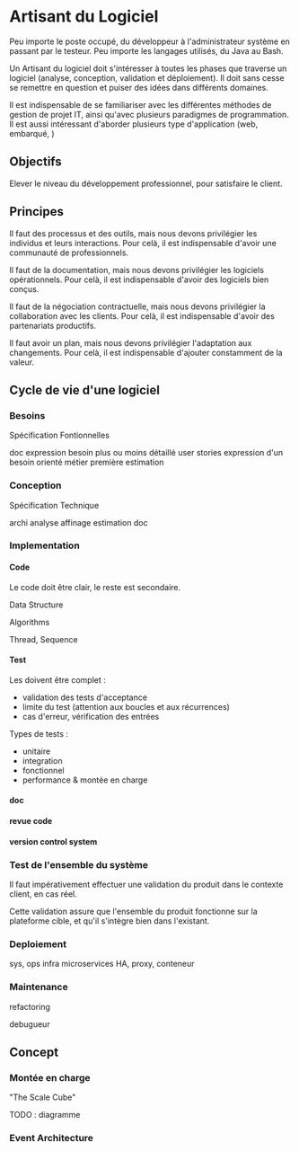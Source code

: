 # Artisant du Logiciel

Peu importe le poste occupé, du développeur à l'administrateur système en passant par le testeur.
Peu importe les langages utilisés, du Java au Bash.

Un Artisant du logiciel doit s'intéresser à toutes les phases que traverse un logiciel (analyse, conception, validation et déploiement).
Il doit sans cesse se remettre en question et puiser des idées dans différents domaines.

Il est indispensable de se familiariser avec les différentes méthodes de gestion de projet IT, ainsi qu'avec plusieurs paradigmes de programmation.
Il est aussi intéressant d'aborder plusieurs type d'application (web, embarqué, )


## Objectifs

Elever le niveau du développement professionnel, pour satisfaire le client.

## Principes


Il faut des processus et des outils, mais nous devons privilégier les individus et leurs interactions.
Pour celà, il est indispensable d'avoir une communauté de professionnels.

Il faut de la documentation, mais nous devons privilégier les logiciels opérationnels.
Pour celà, il est indispensable d'avoir des logiciels bien conçus.

Il faut de la négociation contractuelle, mais nous devons privilégier la collaboration avec les clients.
Pour celà, il est indispensable d'avoir des partenariats productifs.

Il faut avoir un plan, mais nous devons privilégier l'adaptation aux changements.
Pour celà, il est indispensable d'ajouter constamment de la valeur.


## Cycle de vie d'une logiciel

### Besoins

Spécification Fontionnelles

doc expression besoin plus ou moins détaillé
user stories expression d'un besoin orienté métier
première estimation

### Conception

Spécification Technique

archi
analyse
affinage estimation
doc

### Implementation

#### Code
Le code doit être clair, le reste est secondaire.

Data Structure

Algorithms

Thread, Sequence


#### Test
Les doivent être complet : 
 * validation des tests d'acceptance
 * limite du test (attention aux boucles et aux récurrences)
 * cas d'erreur, vérification des entrées

Types de tests : 
 * unitaire
 * integration
 * fonctionnel
 * performance & montée en charge

#### doc


#### revue code


#### version control system

### Test de l'ensemble du système

Il faut impérativement effectuer une validation du produit dans le contexte client, en cas réel.

Cette validation assure que l'ensemble du produit fonctionne sur la plateforme cible, et qu'il s'intègre bien dans l'existant.

### Deploiement

sys, ops
infra
microservices
HA, proxy, conteneur

### Maintenance

refactoring

debugueur


## Concept

### Montée en charge

"The Scale Cube"

TODO : diagramme

### Event Architecture



